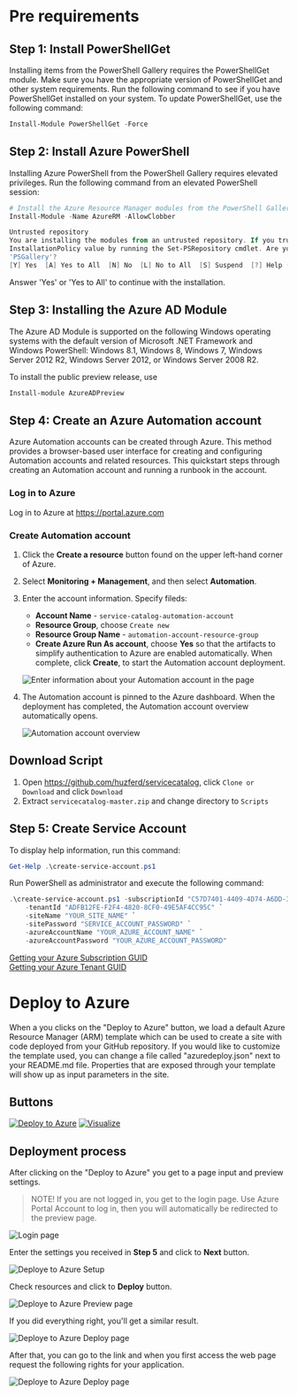 # Pre requirements

## Step 1: Install PowerShellGet

Installing items from the PowerShell Gallery requires the PowerShellGet module. Make sure you have
the appropriate version of PowerShellGet and other system requirements. Run the following command
to see if you have PowerShellGet installed on your system.
To update PowerShellGet, use the following command:

```powershell
Install-Module PowerShellGet -Force
```

## Step 2: Install Azure PowerShell

Installing Azure PowerShell from the PowerShell Gallery requires elevated privileges. Run the
following command from an elevated PowerShell session:

```powershell
# Install the Azure Resource Manager modules from the PowerShell Gallery
Install-Module -Name AzureRM -AllowClobber
```

```powershell
Untrusted repository
You are installing the modules from an untrusted repository. If you trust this repository, change its
InstallationPolicy value by running the Set-PSRepository cmdlet. Are you sure you want to install the modules from
'PSGallery'?
[Y] Yes  [A] Yes to All  [N] No  [L] No to All  [S] Suspend  [?] Help (default is "N"): A
```

Answer 'Yes' or 'Yes to All' to continue with the installation.

## Step 3: Installing the Azure AD Module

The Azure AD Module is supported on the following Windows operating systems with the default version of Microsoft .NET Framework and Windows PowerShell: Windows 8.1, Windows 8, Windows 7, Windows Server 2012 R2, Windows Server 2012, or Windows Server 2008 R2.

To install the public preview release, use

```powershell
Install-module AzureADPreview
```

## Step 4: Create an Azure Automation account

Azure Automation accounts can be created through Azure. This method provides a browser-based user interface for creating and configuring Automation accounts and related resources. This quickstart steps through creating an Automation account and running a runbook in the account.

### Log in to Azure

Log in to Azure at https://portal.azure.com

### Create Automation account

1.  Click the **Create a resource** button found on the upper left-hand corner of Azure.

1.  Select **Monitoring + Management**, and then select **Automation**.

1.  Enter the account information. Specify fileds:

    * **Account Name** - `service-catalog-automation-account`
    * **Resource Group**, choose `Create new`
    * **Resource Group Name** - `automation-account-resource-group`
    * **Create Azure Run As account**, choose **Yes** so that the artifacts to simplify authentication to Azure are enabled automatically. When complete, click **Create**, to start the Automation account deployment.

    ![Enter information about your Automation account in the page](./media/automation-account/create-automation-account-portal-blade.png)

1.  The Automation account is pinned to the Azure dashboard. When the deployment has completed, the Automation account overview automatically opens.

    ![Automation account overview](./media/automation-account/automation-account-overview.png)

## Download Script

1.  Open https://github.com/huzferd/servicecatalog, click `Clone or Download` and click `Download`
2.  Extract `servicecatalog-master.zip` and change directory to `Scripts`

## Step 5: Create Service Account

To display help information, run this command:

```powershell
Get-Help .\create-service-account.ps1
```

Run PowerShell as administrator and execute the following command:

```powershell
.\create-service-account.ps1 -subscriptionId "C57D7401-4409-4D74-A6DD-346DC1C7F3A0" `
    -tenantId "ADFB12FE-F2F4-4820-8CF0-49E5AF4CC95C" `
    -siteName "YOUR_SITE_NAME" `
    -sitePassword "SERVICE_ACCOUNT_PASSWORD" `
    -azureAccountName "YOUR_AZURE_ACCOUNT_NAME" `
    -azureAccountPassword "YOUR_AZURE_ACCOUNT_PASSWORD"
```

[Getting your Azure Subscription GUID](https://blogs.msdn.microsoft.com/mschray/2016/03/18/getting-your-azure-subscription-guid-new-portal/)  
[Getting your Azure Tenant GUID](https://support.office.com/en-us/article/find-your-office-365-tenant-id-6891b561-a52d-4ade-9f39-b492285e2c9b)

# Deploy to Azure

When a you clicks on the "Deploy to Azure" button, we load a default Azure Resource Manager (ARM) template which can be used to create a site with code deployed from your GitHub repository. If you would like to customize the template used, you can change a file called "azuredeploy.json" next to your README.md file. Properties that are exposed through your template will show up as input parameters in the site.

## Buttons

[![Deploy to Azure](http://azuredeploy.net/deploybutton.png)](https://azuredeploy.net/)
[![Visualize](http://armviz.io/visualizebutton.png)](http://armviz.io/#/?load=https://raw.githubusercontent.com/huzferd/servicecatalog/master/azuredeploy.json)

## Deployment process

After clicking on the "Deploy to Azure" you get to a page input and preview settings.

> NOTE! If you are not logged in, you get to the login page. Use Azure Portal Account to log in, then you will automatically be redirected to the preview page.

![Login page](./media/deploy-to-azure/deploy-service-catalog-login.png)

Enter the settings you received in **Step 5** and click to **Next** button.

![Deploye to Azure Setup](./media/deploy-to-azure/deploy-service-catalog-setup.png)

Check resources and click to **Deploy** button.

![Deploye to Azure Preview page](./media/deploy-to-azure/deploy-service-catalog-preview.png)

If you did everything right, you'll get a similar result.

![Deploye to Azure Deploy page](./media/deploy-to-azure/deploy-service-catalog-deploy.png)

After that, you can go to the link and when you first access the web page request the following rights for your application.

![Deploye to Azure Deploy page](./media/deploy-to-azure/deploy-service-catalog-accept.png)

